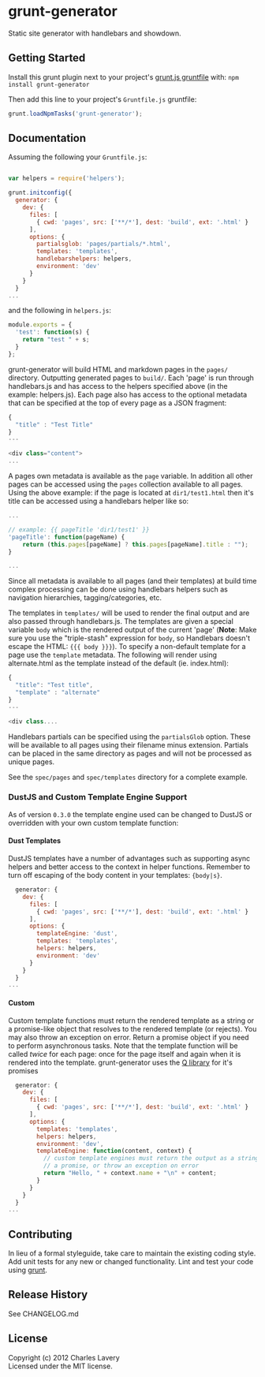 # grunt-generator

Static site generator with handlebars and showdown.

## Getting Started
Install this grunt plugin next to your project's [grunt.js gruntfile][getting_started] with: `npm install grunt-generator`

Then add this line to your project's `Gruntfile.js` gruntfile:

```javascript
grunt.loadNpmTasks('grunt-generator');
```

[grunt]: http://gruntjs.com/
[getting_started]: https://github.com/gruntjs/grunt/blob/master/docs/getting_started.md

## Documentation

Assuming the following your `Gruntfile.js`:

```javascript

var helpers = require('helpers');

grunt.initconfig({
  generator: {
    dev: {
      files: [
        { cwd: 'pages', src: ['**/*'], dest: 'build', ext: '.html' }
      ],
      options: {
        partialsglob: 'pages/partials/*.html',
        templates: 'templates',
        handlebarshelpers: helpers,
        environment: 'dev'
      }
    }
  }
...

```

and the following in `helpers.js`:

```javascript
module.exports = {
  'test': function(s) {
    return "test " + s;
  }
};
```
grunt-generator will build HTML and markdown pages in the `pages/` directory. Outputting generated pages to `build/`. Each 'page' is run through handlebars.js and has access to the helpers specified above (in the example: helpers.js). Each page also has access to the optional metadata that can be specified at the top of every page as a JSON fragment:

```javascript
{
  "title" : "Test Title"
}
---

<div class="content">
...
```

A pages own metadata is available as the `page` variable. In addition all other pages can be accessed using the `pages` collection available to all pages. Using the above example: if the page is located at `dir1/test1.html` then it's title can be accessed using a handlebars helper like so:

```javascript
...

// example: {{ pageTitle 'dir1/test1' }}
'pageTitle': function(pageName) {
    return (this.pages[pageName] ? this.pages[pageName].title : "");
}

...
```

Since all metadata is available to all pages (and their templates) at build time complex processing can be done using handlebars helpers such as navigation hierarchies, tagging/categories, etc.

The templates in `templates/` will be used to render the final output and are also passed through handlebars.js. The templates are given a special variable `body` which is the rendered output of the current 'page' (**Note**: Make sure you use the "triple-stash" expression for `body`, so Handlebars doesn't escape the HTML: `{{{ body }}}`). To specify a non-default template for a page use the `template` metadata. The following will render using alternate.html as the template instead of the default (ie. index.html):

```javascript
{
  "title": "Test title",
  "template" : "alternate"
}
---

<div class....
```

Handlebars partials can be specified using the `partialsGlob` option. These will be available to all pages using their filename minus extension. Partials can be placed in the same directory as pages and will not be processed as unique pages.

See the `spec/pages` and `spec/templates` directory for a complete example.

### DustJS and Custom Template Engine Support

As of version `0.3.0` the template engine used can be changed to DustJS or overridden with your own custom template function:

#### Dust Templates

DustJS templates have a number of advantages such as supporting async helpers and better access to the context in helper functions. Remember to turn off escaping of the body content in your templates: `{body|s}`.

```javascript
  generator: {
    dev: {
      files: [
        { cwd: 'pages', src: ['**/*'], dest: 'build', ext: '.html' }
      ],
      options: {
        templateEngine: 'dust',
        templates: 'templates',
        helpers: helpers,
        environment: 'dev'
      }
    }
  }
...
```

#### Custom

Custom template functions must return the rendered template as a string or a promise-like object that resolves to the rendered template (or rejects). You may also throw an exception on error. Return a promise object if you need to perform asynchronous tasks. Note that the template function will be called *twice* for each page: once for the page itself and again when it is rendered into the template. grunt-generator uses the [Q library][q] for it's promises

```javascript
  generator: {
    dev: {
      files: [
        { cwd: 'pages', src: ['**/*'], dest: 'build', ext: '.html' }
      ],
      options: {
        templates: 'templates',
        helpers: helpers,
        environment: 'dev',
        templateEngine: function(content, context) {
          // custom template engines must return the output as a string
          // a promise, or throw an exception on error
          return "Hello, " + context.name + "\n" + content;
        }
      }
    }
  }
...
```

[q]: [https://github.com/kriskowal/q/]

## Contributing
In lieu of a formal styleguide, take care to maintain the existing coding style. Add unit tests for any new or changed functionality. Lint and test your code using [grunt][grunt].

## Release History

See CHANGELOG.md

## License
Copyright (c) 2012 Charles Lavery  
Licensed under the MIT license.

